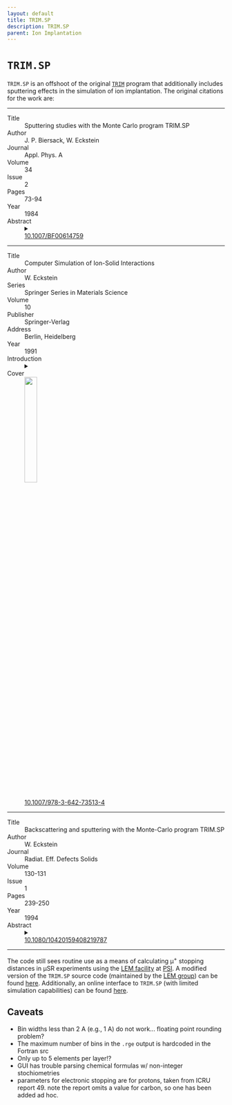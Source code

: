 ```yaml
---
layout: default
title: TRIM.SP
description: TRIM.SP
parent: Ion Implantation
---
```


# `TRIM.SP`

`TRIM.SP` is an offshoot of the original [`TRIM`] program that additionally
includes sputtering effects in the simulation of ion implantation.
The original citations for the work are:

---

<dl>
    <dt>Title</dt>
        <dd>Sputtering studies with the Monte Carlo program TRIM.SP</dd>
    <dt>Author</dt>
        <dd>J. P. Biersack, W. Eckstein</dd>
    <dt>Journal</dt>
        <dd>Appl. Phys. A</dd>
    <dt>Volume</dt>
        <dd>34</dd>
    <dt>Issue</dt>
        <dd>2</dd>
    <dt>Pages</dt>
        <dd>73-94</dd>
    <dt>Year</dt>
        <dd>1984</dd>
    <dt>Abstract</dt>
        <dd>
        <details>
        <summary></summary>
        The Monte Carlo Program TRIM.SP (sputtering version of TRIM) was used to
        determine sputtering yields and energy and angular distributions of
        sputtered particles in physical (collisional) sputtering processes. The
        output is set up to distinguish between the contributions of primary and
        secondary knock-on atoms as caused by in- and outgoing incident ions, in
        order to get a better understanding of the sputtering mechanisms and to
        check on previous theoretical models. The influence of the interatomic
        potential and the inelastic energy loss model as well as the surface
        binding energy on the sputtering yield is investigated. Further results
        are sputtering yields versus incident energy and angle as well as total
        angular distributions of sputtered particles and energy distributions in
        specific solid angles for non-normal incidence. The calculated data are
        compared with experimental results as far as possible. From this
        comparison it turns out that the TRIM.SP is able to reproduce
        experimental results even in very special details of angular and energy
        distributions.
        </details>
        </dd>
    <dt><i class="ai ai-doi"></i></dt>
        <dd><a href="https://doi.org/10.1007/BF00614759">10.1007/BF00614759</a></dd>
</dl>

---

<dl>
    <dt>Title</dt>
        <dd>Computer Simulation of Ion-Solid Interactions</dd>
    <dt>Author</dt>
        <dd>W. Eckstein</dd>
    <dt>Series</dt>
        <dd>Springer Series in Materials Science</dd>
    <dt>Volume</dt>
        <dd>10</dd>
    <dt>Publisher</dt>
        <dd>Springer-Verlag</dd>
    <dt>Address</dt>
        <dd>Berlin, Heidelberg</dd>
    <dt>Year</dt>
        <dd>1991</dd>
    <dt>Introduction</dt>
        <dd>
        <details>
        <summary></summary>
        In this book the author discusses the investigation of ion bombardment
        of solids by computer simulation, with the aim of demonstrating the
        usefulness of this approach to the problem of interactions of ions with
        solids. The various chapters present the basic physics behind the
        simulation programs, their structure and many applications to different
        topics. The two main streams, the binary collision model and the
        classical dynamics model, are discussed, as are interaction potentials
        and electronic energy losses. The main topics investigated are
        backscattering, sputtering and implantation for incident atomic
        particles with energies from the eV to the MeV range. An extensive
        overview of the literature is given, making this book of interest to the
        active reseacher as well to students entering the field.
        </details>
        </dd>
    <dt>Cover</dt>
        <dd><img src="https://media.springernature.com/w306/springer-static/cover-hires/book/978-3-642-73513-4" width="25%"></dd>
    <dt><i class="ai ai-doi"></i></dt>
        <dd><a href="https://doi.org/10.1007/978-3-642-73513-4">10.1007/978-3-642-73513-4</a></dd>
</dl>

---

<dl>
    <dt>Title</dt>
        <dd>Backscattering and sputtering with the Monte-Carlo program TRIM.SP</dd>
    <dt>Author</dt>
        <dd>W. Eckstein</dd>
    <dt>Journal</dt>
        <dd>Radiat. Eff. Defects Solids</dd>
    <dt>Volume</dt>
        <dd>130-131</dd>
    <dt>Issue</dt>
        <dd>1</dd>
    <dt>Pages</dt>
        <dd>239-250</dd>
    <dt>Year</dt>
        <dd>1994</dd>
    <dt>Abstract</dt>
        <dd>
        <details>
        <summary></summary>
        The changes of the program TRIM.SP namely the vectorization and other
        minor changes since its first publication in 1984 are shortly described.
        Examples especially about backscattering and sputtering illustrate the
        possibilities which can be handled by the program.
        </details>
        </dd>
    <dt><i class="ai ai-doi"></i></dt>
        <dd><a href="https://doi.org/10.1080/10420159408219787">10.1080/10420159408219787</a></dd>
</dl>

---

The code still sees routine use as a means of calculating μ<sup>+</sup>
stopping distances in μSR experiments using the [LEM facility] at [PSI].
A modified version of the `TRIM.SP` source code (maintained by the [LEM group])
can be found [here](https://gitlab.psi.ch/nemu/simulation).
Additionally, an online interface to `TRIM.SP`
(with limited simulation capabilities)
can be found [here](http://musruser.psi.ch/cgi-bin/TrimSP.cgi).

## Caveats

- Bin widths less than 2 A (e.g., 1 A) do not work... floating point rounding
  problem?
- The maximum number of bins in the `.rge` output is hardcoded in the Fortran src
- Only up to 5 elements per layer!?
- GUI has trouble parsing chemical formulas w/ non-integer stochiometries
- parameters for electronic stopping are for protons, taken from ICRU report 49.
  note the report omits a value for carbon, so one has been added ad hoc.

[LEM facility]: https://www.psi.ch/en/smus/lem
[LEM group]: https://www.psi.ch/en/low-energy-muons
[PSI]: https://www.psi.ch/en
[`TRIM`]: https://doi.org/10.1016/0029-554X(80)90440-1
